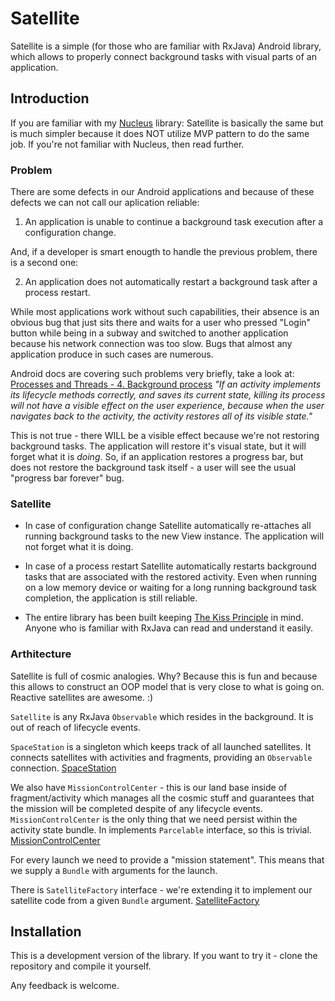 Satellite
=======

Satellite is a simple (for those who are familiar with RxJava) Android library, which allows
to properly connect background tasks with visual parts of an application.

## Introduction

If you are familiar with my [Nucleus](https://github.com/konmik/nucleus) library:
Satellite is basically the same but is much simpler because it does NOT utilize MVP pattern
to do the same job. If you're not familiar with Nucleus, then read further.

### Problem

There are some defects in our Android applications and because of these defects we can not call
our aplication reliable:

1. An application is unable to continue a background task execution after a configuration change.

And, if a developer is smart enougth to handle the previous problem, there is a second one:

2. An application does not automatically restart a background task after a process restart.

While most applications work without such capabilities, their absence is an obvious bug that just sits there
and waits for a user who pressed "Login" button while being in a subway and switched to another application
because his network connection was too slow. Bugs that almost any application produce in such cases
are numerous.

Android docs are covering such problems very briefly, take a look at:
[Processes and Threads - 4. Background process](http://developer.android.com/guide/components/processes-and-threads.html#Lifecycle)
*"If an activity implements its lifecycle methods correctly, and saves
its current state, killing its process will not have a visible effect on
the user experience, because when the user navigates back to the activity,
the activity restores all of its visible state."*

This is not true - there WILL be a visible effect because we're not restoring background tasks.
The application will restore it's visual state, but it will forget what it is *doing*.
So, if an application restores a progress bar, but does not restore the background task itself -
a user will see the usual "progress bar forever" bug.

### Satellite

* In case of configuration change Satellite automatically re-attaches
all running background tasks to the new View instance.
The application will not forget what it is doing.

* In case of a process restart Satellite automatically restarts background tasks that
are associated with the restored activity.
Even when running on a low memory device or waiting for a long running background task completion,
the application is still reliable.

* The entire library has been built keeping [The Kiss Principle](https://people.apache.org/~fhanik/kiss.html) in mind.
Anyone who is familiar with RxJava can read and understand it easily.

### Arthitecture

Satellite is full of cosmic analogies. Why? Because this is fun and because this allows
to construct an OOP model that is very close to what is going on. Reactive satellites are awesome. :)

`Satellite` is any RxJava `Observable` which resides in the background.
It is out of reach of lifecycle events.

`SpaceStation` is a singleton which keeps track of all launched
satellites. It connects satellites with activities and fragments, providing an `Observable` connection.
[SpaceStation](https://github.com/konmik/satellite/blob/master/satellite/src/main/java/satellite/SpaceStation.java)

We also have `MissionControlCenter` - this is our land base inside of fragment/activity which manages all
the cosmic stuff and guarantees that the mission will be completed despite of any lifecycle events.
`MissionControlCenter` is the only thing that we need persist within the activity state bundle.
In implements `Parcelable` interface, so this is trivial. [MissionControlCenter](https://github.com/konmik/satellite/blob/master/satellite/src/main/java/satellite/MissionControlCenter.java)

For every launch we need to provide a "mission statement". This means that we supply a `Bundle`
with arguments for the launch.

There is `SatelliteFactory` interface - we're extending it to implement our satellite code
from a given `Bundle` argument. [SatelliteFactory](https://github.com/konmik/satellite/blob/master/satellite/src/main/java/satellite/SatelliteFactory.java)
                                                             
## Installation

This is a development version of the library.
If you want to try it - clone the repository and compile it yourself.

Any feedback is welcome.

